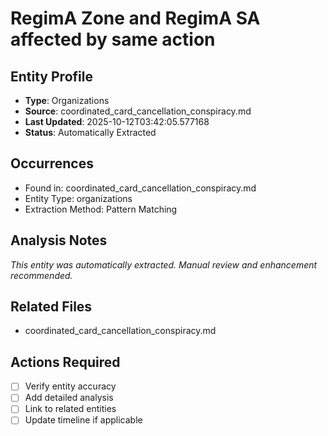 # RegimA Zone and RegimA SA affected by same action

## Entity Profile
- **Type**: Organizations
- **Source**: coordinated_card_cancellation_conspiracy.md
- **Last Updated**: 2025-10-12T03:42:05.577168
- **Status**: Automatically Extracted

## Occurrences
- Found in: coordinated_card_cancellation_conspiracy.md
- Entity Type: organizations
- Extraction Method: Pattern Matching

## Analysis Notes
*This entity was automatically extracted. Manual review and enhancement recommended.*

## Related Files
- coordinated_card_cancellation_conspiracy.md

## Actions Required
- [ ] Verify entity accuracy
- [ ] Add detailed analysis
- [ ] Link to related entities
- [ ] Update timeline if applicable
